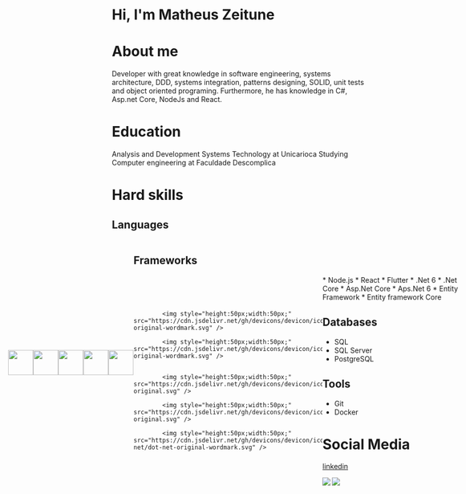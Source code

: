 # Hi, I'm Matheus Zeitune

# About me
Developer with great knowledge in software engineering, systems architecture, DDD, systems integration, patterns designing, SOLID, unit tests and object oriented programing. Furthermore, he has knowledge in C#, Asp.net Core, NodeJs and React.

# Education
Analysis and Development Systems Technology at Unicarioca
Studying Computer engineering at Faculdade Descomplica

# Hard skills
## Languages
<div style="display: flex;flex-direction: row;justify-content:center;align-items:center">
   
 <a href="#" title="Javascript">
   <img style="height:50px;width:50px;" src="https://cdn.jsdelivr.net/gh/devicons/devicon/icons/javascript/javascript-original.svg" />
 </a>

 <a href="#" title="Typescript">
   <img style="height:50px;width:50px;" src="https://cdn.jsdelivr.net/gh/devicons/devicon/icons/typescript/typescript-original.svg" />
 </a>

 <a href="#" title="C#">
   <img style="height:50px;width:50px;" src="https://cdn.jsdelivr.net/gh/devicons/devicon/icons/csharp/csharp-original.svg" />
 </a>

 <a href="#" title="Java">
  <img style="height:50px;width:50px;" src="https://cdn.jsdelivr.net/gh/devicons/devicon/icons/java/java-original-wordmark.svg" />
 </a>

 <a href="#" title="Dart">
  <img style="height:50px;width:50px;" src="https://cdn.jsdelivr.net/gh/devicons/devicon/icons/dart/dart-original.svg" />
 </a>
<div>

## Frameworks
<div style="display: flex;flex-direction: row;justify-content:center;align-items:center">
   
            <img style="height:50px;width:50px;" src="https://cdn.jsdelivr.net/gh/devicons/devicon/icons/nodejs/nodejs-original-wordmark.svg" />
          
            <img style="height:50px;width:50px;" src="https://cdn.jsdelivr.net/gh/devicons/devicon/icons/react/react-original-wordmark.svg" />
          
 
            <img style="height:50px;width:50px;" src="https://cdn.jsdelivr.net/gh/devicons/devicon/icons/flutter/flutter-original.svg" />
          
            <img style="height:50px;width:50px;" src="https://cdn.jsdelivr.net/gh/devicons/devicon/icons/dotnetcore/dotnetcore-original.svg" />
          
            <img style="height:50px;width:50px;" src="https://cdn.jsdelivr.net/gh/devicons/devicon/icons/dot-net/dot-net-original-wordmark.svg" />
          
<div>
* Node.js
* React
* Flutter
* .Net 6
* .Net Core
* Asp.Net Core
* Aps.Net 6
* Entity Framework
* Entity framework Core

## Databases
* SQL
* SQL Server
* PostgreSQL

## Tools
* Git
* Docker

# Social Media
[linkedin](https://www.linkedin.com/in/matheus-zeitune)

<div align="left"> 
  <a href=""> <img align="left" src="https://github-readme-stats-sigma-five.vercel.app/api/top-langs/?username=mzet97&theme=react&line_height=40&hide=css"/> </a>
  <a href=""> <img align="left" src="https://github-readme-stats-sigma-five.vercel.app/api?username=mzet97&show_icons=true&theme=merko"/> </a>
</div>
